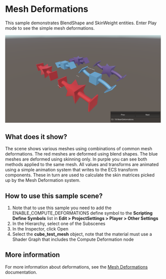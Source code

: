 # Mesh Deformations

This sample demonstrates BlendShape and SkinWeight entities. Enter Play mode to see the simple mesh deformations.

<img src="../../../../READMEimages/MeshDeformations.PNG" width="600">

## What does it show?

The scene shows various meshes using combinations of common mesh deformations. The red meshes are deformed using blend shapes. The blue meshes are deformed using skinning only. In purple you can see both methods applied to the same mesh. All values and transforms are animated using a simple animation system that writes to the ECS transform components. These in turn are used to calculate the skin matrices picked up by the Mesh Deformation system.


## How to use this sample scene?

1. Note that to use this sample you need to add the ENABLE_COMPUTE_DEFORMATIONS define symbol to the **Scripting Define Symbols** list in **Edit > ProjectSettings > Player > Other Settings**
2. In the Hierarchy, select one of the Subscenes
3. In the Inspector, click Open
4. Select the **cube_test_mesh** object, note that the material must use a Shader Graph that includes the Compute Deformation node

## More information

For more information about deformations, see the [Mesh Deformations](https://docs.unity3d.com/Packages/com.unity.entities.graphics@1.0/manual/mesh_deformations.html) documentation.
